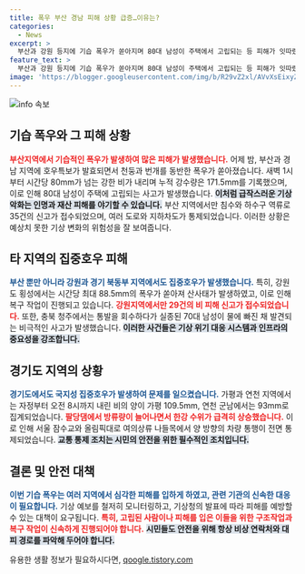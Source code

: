 ```yaml
---
title: 폭우 부산 경남 피해 상황 급증…이유는?
categories:
  - News
excerpt: >
  부산과 강원 등지에 기습 폭우가 쏟아지며 80대 남성이 주택에서 고립되는 등 피해가 잇따랐습니다. 하수구 역류와 산사태로 긴급 복구 작업이 진행 중이며, 한강 수위 상승으로 주요 도로가 통제됐습니다.
feature_text: >
  부산과 강원 등지에 기습 폭우가 쏟아지며 80대 남성이 주택에서 고립되는 등 피해가 잇따랐습니다. 하수구 역류와 산사태로 긴급 복구 작업이 진행 중이며, 한강 수위 상승으로 주요 도로가 통제됐습니다.
image: 'https://blogger.googleusercontent.com/img/b/R29vZ2xl/AVvXsEixyZcFfHzMRdzZMjFBmAUKJYCLCGyLL1o632UiGVXcaFdKo_bkvkuCioo0uUKlGfBVcT3P84aROyZIXSBEx3Aw5nCQ3pTgDom1WDC4m8eifvWiAmWEEVb4x6G_l8C0QH225ldMjyaFvpxGEBGNO37VmDTDMHGhJPq73UglMfDca1-0aw/s1600/blogspot.png'
---
```


<p><img src="https://blogger.googleusercontent.com/img/b/R29vZ2xl/AVvXsEixyZcFfHzMRdzZMjFBmAUKJYCLCGyLL1o632UiGVXcaFdKo_bkvkuCioo0uUKlGfBVcT3P84aROyZIXSBEx3Aw5nCQ3pTgDom1WDC4m8eifvWiAmWEEVb4x6G_l8C0QH225ldMjyaFvpxGEBGNO37VmDTDMHGhJPq73UglMfDca1-0aw/s1600/blogspot.png" alt="info 속보" /></p>

<h2 data-ke-size="size26">기습 폭우와 그 피해 상황</h2>

<p data-ke-size="size16"><b><span style="color: #ee2323;">부산지역에서 기습적인 폭우가 발생하여 많은 피해가 발생했습니다.</span></b> 어제 밤, 부산과 경남 지역에 호우특보가 발효되면서 천둥과 번개를 동반한 폭우가 쏟아졌습니다. 새벽 1시부터 시간당 80mm가 넘는 강한 비가 내리며 누적 강수량은 171.5mm를 기록했으며, 이로 인해 80대 남성이 주택에 고립되는 사고가 발생했습니다. <b><span style="background-color: #21538527;">이처럼 급작스러운 기상악화는 인명과 재산 피해를 야기할 수 있습니다.</span></b> 부산 지역에서만 침수와 하수구 역류로 35건의 신고가 접수되었으며, 여러 도로와 지하차도가 통제되었습니다. 이러한 상황은 예상치 못한 기상 변화의 위험성을 잘 보여줍니다.</p>

<p data-ke-size="size16"></p>

<h2 data-ke-size="size26">타 지역의 집중호우 피해</h2>

<p data-ke-size="size16"><b><span style="color: #1a5490;">부산 뿐만 아니라 강원과 경기 북동부 지역에서도 집중호우가 발생했습니다.</span></b> 특히, 강원도 횡성에서는 시간당 최대 88.5mm의 폭우가 쏟아져 산사태가 발생하였고, 이로 인해 복구 작업이 진행되고 있습니다. <b><span style="color: #ee2323;">강원지역에서만 29건의 비 피해 신고가 접수되었습니다.</span></b> 또한, 충북 청주에서는 통발을 회수하다가 실종된 70대 남성이 물에 빠진 채 발견되는 비극적인 사고가 발생했습니다. <b><span style="background-color: #21538527;">이러한 사건들은 기상 위기 대응 시스템과 인프라의 중요성을 강조합니다.</span></b></p>

<p data-ke-size="size16"></p>

<h2 data-ke-size="size26">경기도 지역의 상황</h2>

<p data-ke-size="size16"><b><span style="color: #1a5490;">경기도에서도 국지성 집중호우가 발생하여 문제를 일으켰습니다.</span></b> 가평과 연천 지역에서는 자정부터 오전 8시까지 내린 비의 양이 가평 109.5mm, 연천 군남에서는 93mm로 집계되었습니다. <b><span style="color: #ee2323;">팔당댐에서 방류량이 늘어나면서 한강 수위가 급격히 상승했습니다.</span></b> 이로 인해 서울 잠수교와 올림픽대로 여의상류 나들목에서 양 방향의 차량 통행이 전면 통제되었습니다. <b><span style="background-color: #21538527;">교통 통제 조치는 시민의 안전을 위한 필수적인 조치입니다.</span></b></p>

<p data-ke-size="size16"></p>

<h2 data-ke-size="size26">결론 및 안전 대책</h2>

<p data-ke-size="size16"><b><span style="color: #1a5490;">이번 기습 폭우는 여러 지역에서 심각한 피해를 입하게 하였고, 관련 기관의 신속한 대응이 필요합니다.</span></b> 기상 예보를 철저히 모니터링하고, 기상청의 발표에 따라 피해를 예방할 수 있는 대책이 요구됩니다. <b><span style="color: #ee2323;">특히, 고립된 사람이나 피해를 입은 이들을 위한 구조작업과 복구 작업이 신속하게 진행되어야 합니다.</span></b> <b><span style="background-color: #21538527;">시민들도 안전을 위해 항상 비상 연락처와 대피 경로를 파악해 두어야 합니다.</span></b></p>

<p data-ke-size="size16"></p>
유용한 생활 정보가 필요하시다면, <a href="https://qoogle.tistory.com" rel="dofollow">qoogle.tistory.com</a>


